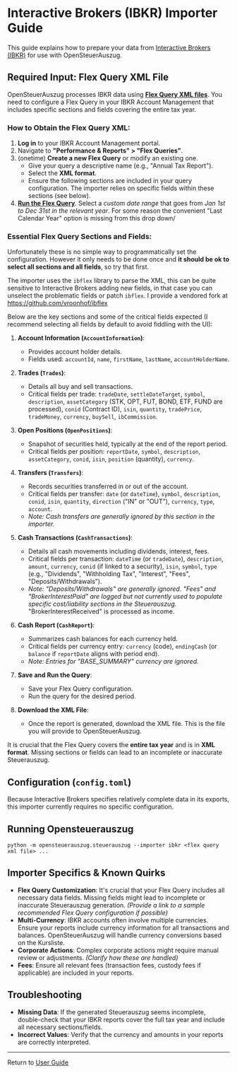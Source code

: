 # Interactive Brokers (IBKR) Importer Guide

This guide explains how to prepare your data from [Interactive Brokers (IBKR)](https://www.interactivebrokers.com/) for use with OpenSteuerAuszug.

## Required Input: Flex Query XML File

OpenSteuerAuszug processes IBKR data using [**Flex Query XML files**](https://www.ibkrguides.com/orgportal/performanceandstatements/activityflex.htm). You need to configure a Flex Query in your IBKR Account Management that includes specific sections and fields covering the entire tax year.

### How to Obtain the Flex Query XML:

1.  **Log in** to your IBKR Account Management portal.
2.  Navigate to **"Performance & Reports" > "Flex Queries"**.
3.  (onetime) **Create a new Flex Query** or modify an existing one.
    *   Give your query a descriptive name (e.g., "Annual Tax Report").
    *   Select the **XML format**.
    *   Ensure the following sections are included in your query configuration. The importer relies on specific fields within these sections (see below).
4. [**Run the Flex Query**](https://www.ibkrguides.com/orgportal/performanceandstatements/runflex.htm). Select a *custom date range* that goes from *Jan 1st to Dec 31st in the relevant year*. For some reason the convenient "Last Calendar Year" option is missing from this drop down/

### Essential Flex Query Sections and Fields:

Unfortunately these is no simple way to programmatically set the configuration. However it only needs to be done once and **it should be ok to select all sections and all fields**, so try that first.

The importer uses the `ibflex` library to parse the XML, this can be quite sensitive to Interactive Brokers adding new fields, in that case you can unselect the problematic fields or patch `ibflex`. I provide a vendored fork at https://github.com/vroonhof/ibflex

 Below are the key sections and some of the critical fields expected (I recommend selecting all fields by default to avoid fiddling with the UI):

1.  **Account Information (`AccountInformation`)**:
    *   Provides account holder details.
    *   Fields used: `accountId`, `name`, `firstName`, `lastName`, `accountHolderName`.

2.  **Trades (`Trades`)**:
    *   Details all buy and sell transactions.
    *   Critical fields per trade: `tradeDate`, `settleDateTarget`, `symbol`, `description`, `assetCategory` (STK, OPT, FUT, BOND, ETF, FUND are processed), `conid` (Contract ID), `isin`, `quantity`, `tradePrice`, `tradeMoney`, `currency`, `buySell`, `ibCommission`.

3.  **Open Positions (`OpenPositions`)**:
    *   Snapshot of securities held, typically at the end of the report period.
    *   Critical fields per position: `reportDate`, `symbol`, `description`, `assetCategory`, `conid`, `isin`, `position` (quantity), `currency`.

4.  **Transfers (`Transfers`)**:
    *   Records securities transferred in or out of the account.
    *   Critical fields per transfer: `date` (or `dateTime`), `symbol`, `description`, `conid`, `isin`, `quantity`, `direction` ("IN" or "OUT"), `currency`, `type`, `account`.
    *   *Note: Cash transfers are generally ignored by this section in the importer.*

5.  **Cash Transactions (`CashTransactions`)**:
    *   Details all cash movements including dividends, interest, fees.
    *   Critical fields per transaction: `dateTime` (or `tradeDate`), `description`, `amount`, `currency`, `conid` (if linked to a security), `isin`, `symbol`, `type` (e.g., "Dividends", "Withholding Tax", "Interest", "Fees", "Deposits/Withdrawals").
    *   *Note: "Deposits/Withdrawals" are generally ignored. "Fees" and "BrokerInterestPaid" are logged but not currently used to populate specific cost/liability sections in the Steuerauszug.* "BrokerInterestReceived" is processed as income.

6.  **Cash Report (`CashReport`)**:
    *   Summarizes cash balances for each currency held.
    *   Critical fields per currency entry: `currency` (code), `endingCash` (or `balance` if `reportDate` aligns with period end).
    *   *Note: Entries for "BASE_SUMMARY" currency are ignored.*

4.  **Save and Run the Query**:
    *   Save your Flex Query configuration.
    *   Run the query for the desired period.
5.  **Download the XML File**:
    *   Once the report is generated, download the XML file. This is the file you will provide to OpenSteuerAuszug.

It is crucial that the Flex Query covers the **entire tax year** and is in **XML format**. Missing sections or fields can lead to an incomplete or inaccurate Steuerauszug.

## Configuration (`config.toml`)

Because Interactive Brokers specifies relatively complete data in its exports, this importer currently requires no specific configuration.

## Running Opensteuerauszug

```console
python -m opensteuerauszug.steuerauszug --importer ibkr <flex query xml file> ...
```

## Importer Specifics & Known Quirks

*   **Flex Query Customization**: It's crucial that your Flex Query includes all necessary data fields. Missing fields might lead to incomplete or inaccurate Steuerauszug generation. *(Provide a link to a sample recommended Flex Query configuration if possible)*
*   **Multi-Currency**: IBKR accounts often involve multiple currencies. Ensure your reports include currency information for all transactions and balances. OpenSteuerAuszug will handle currency conversions based on the Kursliste.
*   **Corporate Actions**: Complex corporate actions might require manual review or adjustments. *(Clarify how these are handled)*
*   **Fees**: Ensure all relevant fees (transaction fees, custody fees if applicable) are included in your reports.

## Troubleshooting

*   **Missing Data**: If the generated Steuerauszug seems incomplete, double-check that your IBKR reports cover the full tax year and include all necessary sections/fields.
*   **Incorrect Values**: Verify that the currency and amounts in your reports are correctly interpreted.

---
Return to [User Guide](user_guide.md)

